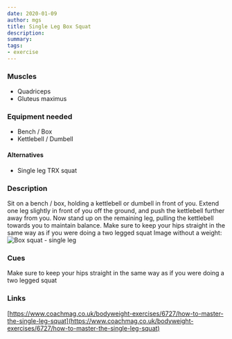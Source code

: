 ```yaml
---
date: 2020-01-09
author: mgs
title: Single Leg Box Squat
description: 
summary: 
tags: 
- exercise
---
```

### Muscles
- Quadriceps
- Gluteus maximus
### Equipment needed
-	Bench / Box
-	Kettlebell / Dumbell
#### Alternatives
- Single leg TRX squat
### Description
Sit on a bench / box, holding a kettlebell or dumbell in front of you. Extend one leg slightly in front of you off the ground, and push the kettlebell further away from you. Now stand up on the remaining leg, pulling the kettlebell towards you to maintain balance.
Make sure to keep your hips straight in the same way as if you were doing a two legged squat
Image without a weight:
![Box squat - single leg](https://www.bing.com/th?id=OIP.6rKj0R86gWF7AzZIPLKekgHaFx&w=160&h=124&rs=1&qlt=80&pid=3.1)
### Cues
Make sure to keep your hips straight in the same way as if you were doing a two legged squat
### Links
[https://www.coachmag.co.uk/bodyweight-exercises/6727/how-to-master-the-single-leg-squat](https://www.coachmag.co.uk/bodyweight-exercises/6727/how-to-master-the-single-leg-squat)
<!--stackedit_data:
eyJoaXN0b3J5IjpbLTE0MTU2MjIzMDAsLTg1NTc0MzMyNF19
-->